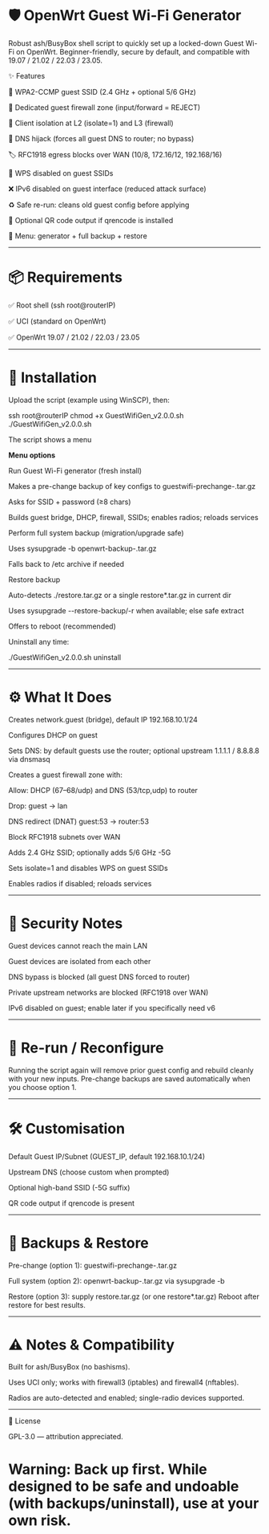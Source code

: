 # 🛡️ OpenWrt Guest Wi-Fi Generator

Robust ash/BusyBox shell script to quickly set up a locked-down Guest Wi-Fi on OpenWrt. Beginner-friendly, secure by default, and compatible with 19.07 / 21.02 / 22.03 / 23.05.

✨ Features

🔐 WPA2-CCMP guest SSID (2.4 GHz + optional 5/6 GHz)

🧱 Dedicated guest firewall zone (input/forward = REJECT)

🔌 Client isolation at L2 (isolate=1) and L3 (firewall)

🧭 DNS hijack (forces all guest DNS to router; no bypass)

🏷️ RFC1918 egress blocks over WAN (10/8, 172.16/12, 192.168/16)

🚫 WPS disabled on guest SSIDs

❌ IPv6 disabled on guest interface (reduced attack surface)

♻️ Safe re-run: cleans old guest config before applying

📲 Optional QR code output if qrencode is installed

🧰 Menu: generator + full backup + restore

---------------------------------------------

# 📦 Requirements

✅ Root shell (ssh root@routerIP)

✅ UCI (standard on OpenWrt)

✅ OpenWrt 19.07 / 21.02 / 22.03 / 23.05

-----------------------------------

# 🚀 Installation

Upload the script (example using WinSCP), then:

ssh root@routerIP
chmod +x GuestWifiGen_v2.0.0.sh
./GuestWifiGen_v2.0.0.sh


The script shows a menu

**Menu options**

Run Guest Wi-Fi generator (fresh install)

Makes a pre-change backup of key configs to guestwifi-prechange-<TS>.tar.gz

Asks for SSID + password (≥8 chars)

Builds guest bridge, DHCP, firewall, SSIDs; enables radios; reloads services

Perform full system backup (migration/upgrade safe)

Uses sysupgrade -b openwrt-backup-<TS>.tar.gz

Falls back to /etc archive if needed

Restore backup

Auto-detects ./restore.tar.gz or a single restore*.tar.gz in current dir

Uses sysupgrade --restore-backup/-r when available; else safe extract

Offers to reboot (recommended)

Uninstall any time:

./GuestWifiGen_v2.0.0.sh uninstall

-----------------------------------------

# ⚙️ What It Does

Creates network.guest (bridge), default IP 192.168.10.1/24

Configures DHCP on guest

Sets DNS: by default guests use the router; optional upstream 1.1.1.1 / 8.8.8.8 via dnsmasq

Creates a guest firewall zone with:

Allow: DHCP (67–68/udp) and DNS (53/tcp,udp) to router

Drop: guest → lan

DNS redirect (DNAT) guest:53 → router:53

Block RFC1918 subnets over WAN

Adds 2.4 GHz SSID; optionally adds 5/6 GHz -5G

Sets isolate=1 and disables WPS on guest SSIDs

Enables radios if disabled; reloads services

----------------------------------------------------

# 🔐 Security Notes

Guest devices cannot reach the main LAN

Guest devices are isolated from each other

DNS bypass is blocked (all guest DNS forced to router)

Private upstream networks are blocked (RFC1918 over WAN)

IPv6 disabled on guest; enable later if you specifically need v6

------------------------------------------------------------------

# 🧼 Re-run / Reconfigure

Running the script again will remove prior guest config and rebuild cleanly with your new inputs. Pre-change backups are saved automatically when you choose option 1.

------------------------------------------------------------------------------------------------------------------------------------------------------------------------

# 🛠️ Customisation

Default Guest IP/Subnet (GUEST_IP, default 192.168.10.1/24)

Upstream DNS (choose custom when prompted)

Optional high-band SSID (-5G suffix)

QR code output if qrencode is present

--------------------------------------------------------------

# 🔄 Backups & Restore

Pre-change (option 1): guestwifi-prechange-<TS>.tar.gz

Full system (option 2): openwrt-backup-<TS>.tar.gz via sysupgrade -b

Restore (option 3): supply restore.tar.gz (or one restore*.tar.gz)
Reboot after restore for best results.

----------------------------------------------------------------------

# ⚠️ Notes & Compatibility

Built for ash/BusyBox (no bashisms).

Uses UCI only; works with firewall3 (iptables) and firewall4 (nftables).

Radios are auto-detected and enabled; single-radio devices supported.

------------------------------------------------------------------------------

📜 License

GPL-3.0 — attribution appreciated.

# **Warning: Back up first. While designed to be safe and undoable (with backups/uninstall), use at your own risk.**
